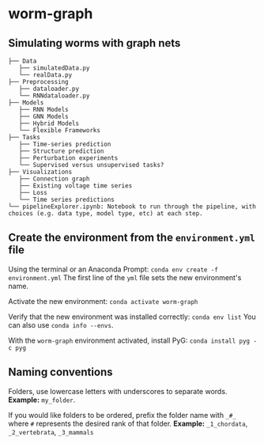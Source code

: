 # worm-graph
## Simulating worms with graph nets

```.
├── Data
   ├── simulatedData.py
   └── realData.py
├── Preprocessing
   ├── dataloader.py
   └── RNNdataloader.py
├── Models
   ├── RNN Models
   ├── GNN Models
   ├── Hybrid Models
   └── Flexible Frameworks
├── Tasks
   ├── Time-series prediction
   ├── Structure prediction
   ├── Perturbation experiments
   └── Supervised versus unsupervised tasks?
├── Visualizations
   ├── Connection graph
   ├── Existing voltage time series
   ├── Loss
   └── Time series predictions
└── pipelineExplorer.ipynb: Notebook to run through the pipeline, with choices (e.g. data type, model type, etc) at each step.
 ```
 
## Create the environment from the `environment.yml` file

Using the terminal or an Anaconda Prompt: `conda env create -f environment.yml`
   The first line of the `yml` file sets the new environment's name.

Activate the new environment: `conda activate worm-graph`

Verify that the new environment was installed correctly: `conda env list`
   You can also use `conda info --envs`.
 
With the `worm-graph` environment activated, install PyG: `conda install pyg -c pyg`

 ## Naming conventions
 
 Folders, use lowercase letters with underscores to separate words.
 **Example:** `my_folder`.
 
 If you would like folders to be ordered, prefix the folder name with `_#_` where `#` represents the desired rank of that folder.
 **Example:** `_1_chordata`, `_2_vertebrata`, `_3_mammals`